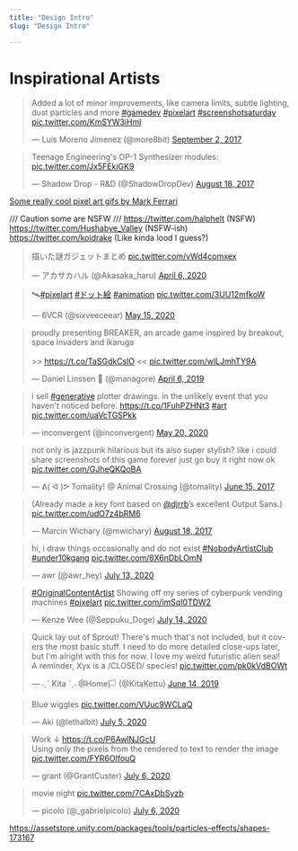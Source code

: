 ```yaml
---
title: "Design Intro"
slug: "Design Intro"

---
```


# Inspirational Artists

<blockquote class="twitter-tweet"><p lang="en" dir="ltr">Added a lot of minor improvements, like camera limits, subtle lighting, dust particles and more <a href="https://twitter.com/hashtag/gamedev?src=hash&amp;ref_src=twsrc%5Etfw">#gamedev</a> <a href="https://twitter.com/hashtag/pixelart?src=hash&amp;ref_src=twsrc%5Etfw">#pixelart</a> <a href="https://twitter.com/hashtag/screenshotsaturday?src=hash&amp;ref_src=twsrc%5Etfw">#screenshotsaturday</a> <a href="https://t.co/KmSYW3iHml">pic.twitter.com/KmSYW3iHml</a></p>&mdash; Luis Moreno Jimenez (@more8bit) <a href="https://twitter.com/more8bit/status/904107654196469761?ref_src=twsrc%5Etfw">September 2, 2017</a></blockquote> <script async src="https://platform.twitter.com/widgets.js" charset="utf-8"></script>

<blockquote class="twitter-tweet"><p lang="en" dir="ltr">Teenage Engineering&#39;s OP-1 Synthesizer modules: <a href="https://t.co/Jx5FEkiGK9">pic.twitter.com/Jx5FEkiGK9</a></p>&mdash; Shadow Drop - R&amp;D (@ShadowDropDev) <a href="https://twitter.com/ShadowDropDev/status/898427789728137220?ref_src=twsrc%5Etfw">August 18, 2017</a></blockquote> <script async src="https://platform.twitter.com/widgets.js" charset="utf-8"></script>

[Some really cool pixel art gifs by Mark Ferrari](https://elosilla.tumblr.com/post/84414400172/pixel-art-by-mark-ferrari)

 /// Caution some are NSFW ///
https://twitter.com/halphelt (NSFW)
https://twitter.com/Hushabye_Valley (NSFW-ish)
https://twitter.com/koidrake (Like kinda lood I guess?)

<blockquote class="twitter-tweet"><p lang="ja" dir="ltr">描いた謎ガジェットまとめ <a href="https://t.co/vWd4comxex">pic.twitter.com/vWd4comxex</a></p>&mdash; アカサカハル (@Akasaka_haru) <a href="https://twitter.com/Akasaka_haru/status/1247092405452427265?ref_src=twsrc%5Etfw">April 6, 2020</a></blockquote> <script async src="https://platform.twitter.com/widgets.js" charset="utf-8"></script>

<blockquote class="twitter-tweet"><p lang="und" dir="ltr">🛰️<a href="https://twitter.com/hashtag/pixelart?src=hash&amp;ref_src=twsrc%5Etfw">#pixelart</a> <a href="https://twitter.com/hashtag/%E3%83%89%E3%83%83%E3%83%88%E7%B5%B5?src=hash&amp;ref_src=twsrc%5Etfw">#ドット絵</a> <a href="https://twitter.com/hashtag/animation?src=hash&amp;ref_src=twsrc%5Etfw">#animation</a> <a href="https://t.co/3UU12mfkoW">pic.twitter.com/3UU12mfkoW</a></p>&mdash; 6VCR (@sixveeceear) <a href="https://twitter.com/sixveeceear/status/1261325631876456460?ref_src=twsrc%5Etfw">May 15, 2020</a></blockquote> <script async src="https://platform.twitter.com/widgets.js" charset="utf-8"></script>

<blockquote class="twitter-tweet"><p lang="en" dir="ltr">proudly presenting BREAKER, an arcade game inspired by breakout, space invaders and ikaruga<br><br>&gt;&gt; <a href="https://t.co/TaSGdkCslO">https://t.co/TaSGdkCslO</a> &lt;&lt; <a href="https://t.co/wlLJmhTY9A">pic.twitter.com/wlLJmhTY9A</a></p>&mdash; Daniel Linssen 🦊 (@managore) <a href="https://twitter.com/managore/status/1114472429907136512?ref_src=twsrc%5Etfw">April 6, 2019</a></blockquote> <script async src="https://platform.twitter.com/widgets.js" charset="utf-8"></script>

<blockquote class="twitter-tweet"><p lang="en" dir="ltr">i sell <a href="https://twitter.com/hashtag/generative?src=hash&amp;ref_src=twsrc%5Etfw">#generative</a> plotter drawings. in the unlikely event that you haven&#39;t noticed before. <a href="https://t.co/1FuhPZHNt3">https://t.co/1FuhPZHNt3</a> <a href="https://twitter.com/hashtag/art?src=hash&amp;ref_src=twsrc%5Etfw">#art</a> <a href="https://t.co/uaVcTGSPkk">pic.twitter.com/uaVcTGSPkk</a></p>&mdash; inconvergent (@inconvergent) <a href="https://twitter.com/inconvergent/status/1263036517993394183?ref_src=twsrc%5Etfw">May 20, 2020</a></blockquote> <script async src="https://platform.twitter.com/widgets.js" charset="utf-8"></script>

<blockquote class="twitter-tweet"><p lang="en" dir="ltr">not only is jazzpunk hilarious but its also super stylish? like i could share screenshots of this game forever just go buy it right now ok <a href="https://t.co/GJheQKQoBA">pic.twitter.com/GJheQKQoBA</a></p>&mdash; ᕕ( ᐛ )ᕗ Tomality! @ Animal Crossing (@tomality) <a href="https://twitter.com/tomality/status/875432469092331520?ref_src=twsrc%5Etfw">June 15, 2017</a></blockquote> <script async src="https://platform.twitter.com/widgets.js" charset="utf-8"></script>

<blockquote class="twitter-tweet"><p lang="en" dir="ltr">(Already made a key font based on <a href="https://twitter.com/djrrb?ref_src=twsrc%5Etfw">@djrrb</a>’s excellent Output Sans.) <a href="https://t.co/udO7z4bRM6">pic.twitter.com/udO7z4bRM6</a></p>&mdash; Marcin Wichary (@mwichary) <a href="https://twitter.com/mwichary/status/898656890237759489?ref_src=twsrc%5Etfw">August 18, 2017</a></blockquote> <script async src="https://platform.twitter.com/widgets.js" charset="utf-8"></script>

<blockquote class="twitter-tweet"><p lang="en" dir="ltr">hi, i draw things occasionally and do not exist <a href="https://twitter.com/hashtag/NobodyArtistClub?src=hash&amp;ref_src=twsrc%5Etfw">#NobodyArtistClub</a> <a href="https://twitter.com/hashtag/under10kgang?src=hash&amp;ref_src=twsrc%5Etfw">#under10kgang</a> <a href="https://t.co/8X6nDbLOmN">pic.twitter.com/8X6nDbLOmN</a></p>&mdash; awr (@awr_hey) <a href="https://twitter.com/awr_hey/status/1282550126272221185?ref_src=twsrc%5Etfw">July 13, 2020</a></blockquote> <script async src="https://platform.twitter.com/widgets.js" charset="utf-8"></script>

<blockquote class="twitter-tweet"><p lang="en" dir="ltr"><a href="https://twitter.com/hashtag/OriginalContentArtist?src=hash&amp;ref_src=twsrc%5Etfw">#OriginalContentArtist</a> Showing off my series of cyberpunk vending machines <a href="https://twitter.com/hashtag/pixelart?src=hash&amp;ref_src=twsrc%5Etfw">#pixelart</a> <a href="https://t.co/imSqI0TDW2">pic.twitter.com/imSqI0TDW2</a></p>&mdash; Kenze Wee (@Seppuku_Doge) <a href="https://twitter.com/Seppuku_Doge/status/1283025368807403521?ref_src=twsrc%5Etfw">July 14, 2020</a></blockquote> <script async src="https://platform.twitter.com/widgets.js" charset="utf-8"></script>

<blockquote class="twitter-tweet"><p lang="en" dir="ltr">Quick lay out of Sprout! There&#39;s much that&#39;s not included, but it covers the most basic stuff. I need to do more detailed close-ups later, but I&#39;m alright with this for now. I love my weird futuristic alien seal! <br>A reminder, Xyx is a /CLOSED/ species! <a href="https://t.co/pk0kVdBOWt">pic.twitter.com/pk0kVdBOWt</a></p>&mdash; ˗ˏˋ Kita ˊˎ˗ @Home🏳️ (@KitaKettu) <a href="https://twitter.com/KitaKettu/status/1139340364811329537?ref_src=twsrc%5Etfw">June 14, 2019</a></blockquote> <script async src="https://platform.twitter.com/widgets.js" charset="utf-8"></script>

<blockquote class="twitter-tweet" data-conversation="none"><p lang="en" dir="ltr">Blue wiggles <a href="https://t.co/VUuc9WCLaQ">pic.twitter.com/VUuc9WCLaQ</a></p>&mdash; Aki (@lethalbit) <a href="https://twitter.com/lethalbit/status/1279923961489391619?ref_src=twsrc%5Etfw">July 5, 2020</a></blockquote> <script async src="https://platform.twitter.com/widgets.js" charset="utf-8"></script>

<blockquote class="twitter-tweet"><p lang="en" dir="ltr">Work ↓ <a href="https://t.co/P6AwlNJGcU">https://t.co/P6AwlNJGcU</a><br>Using only the pixels from the rendered to text to render the image <a href="https://t.co/FYR6OIfouQ">pic.twitter.com/FYR6OIfouQ</a></p>&mdash; grant (@GrantCuster) <a href="https://twitter.com/GrantCuster/status/1280238732176535552?ref_src=twsrc%5Etfw">July 6, 2020</a></blockquote> <script async src="https://platform.twitter.com/widgets.js" charset="utf-8"></script>

<blockquote class="twitter-tweet"><p lang="en" dir="ltr">movie night <a href="https://t.co/7CAxDbSyzb">pic.twitter.com/7CAxDbSyzb</a></p>&mdash; picolo (@_gabrielpicolo) <a href="https://twitter.com/_gabrielpicolo/status/1280182450950414336?ref_src=twsrc%5Etfw">July 6, 2020</a></blockquote> <script async src="https://platform.twitter.com/widgets.js" charset="utf-8"></script>

https://assetstore.unity.com/packages/tools/particles-effects/shapes-173167
